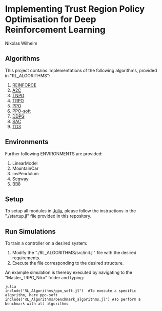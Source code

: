 # Implementing Trust Region Policy Optimisation for Deep Reinforcement Learning
Nikolas Wilhelm


## Algorithms

This project contains Implementations of the following algorithms,
provided in "RL_ALGORITHMS":

1. [REINFORCE](http://www-anw.cs.umass.edu/~barto/courses/cs687/williams92simple.pdf)
2. [A2C](https://arxiv.org/abs/1602.01783)
3. [TNPG](https://homes.cs.washington.edu/~todorov/courses/amath579/reading/NaturalActorCritic.pdf)
4. [TRPO](https://arxiv.org/abs/1502.05477)
5. [PPO](https://blog.openai.com/openai-baselines-ppo/)
6. [PPO-soft](https://drive.google.com/file/d/1V4pD6HHCLowd_OdXfO4NddPGNb6baV-y/view)
7. [DDPG](https://arxiv.org/abs/1509.02971)
8. [SAC](https://arxiv.org/abs/1801.01290)
9. [TD3](https://arxiv.org/pdf/1802.09477.pdf#cite.popov2017data)


## Environments

Further following ENVIRONMENTS are provided:

1. LinearModel
2. MountainCar
3. InvPendulum
4. Segway
5. BB8

## Setup

To setup all modules in [Julia](https://julialang.org/downloads/), please follow the instructions in the
"./startup.jl" file provided in this repository.

## Run Simulations

To train a controller on a desired system:
1. Modify the "./RL_ALGORITHMS/src/init.jl" file with the desired requirements.
2. Execute the file corresponding to the desired structure.

An example simulation is thereby executed by navigating to the "Master_TRPO_Niko" folder and typing:
```
julia
include("RL_Algorithms/ppo_soft.jl")  #To execute a specific algorithm, here ppo-soft
include("RL_Algorithms/benchmark_algorithms.jl") #To perform a benchmark with all algorithms
```
